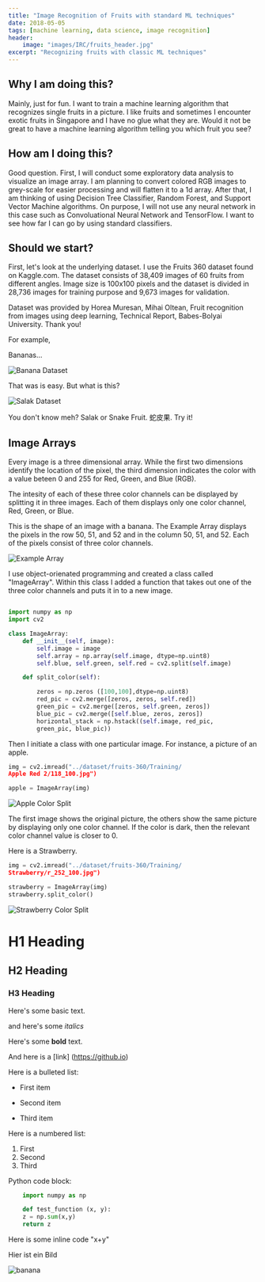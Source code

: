 ```yaml
---
title: "Image Recognition of Fruits with standard ML techniques"
date: 2018-05-05
tags: [machine learning, data science, image recognition]
header:
    image: "images/IRC/fruits_header.jpg"
excerpt: "Recognizing fruits with classic ML techniques"
---
```



## Why I am doing this?

Mainly, just for fun. I want to train a machine learning algorithm that
recognizes single fruits in a picture. I like fruits and sometimes I
encounter exotic fruits in Singapore and I have no glue what they are.
Would it not be great to have a machine learning algorithm telling you
which fruit you see?

## How am I doing this?

Good question. First, I will conduct some exploratory data analysis to
visualize an image array. I am planning to convert colored RGB images to
grey-scale for easier processing and will flatten it to a 1d array.
After that, I am thinking of using Decision Tree Classifier, Random Forest,
and Support Vector Machine algorithms. On purpose, I will not use any
neural network in this case such as Convoluational Neural Network and
TensorFlow. I want to see how far I can go by using standard classifiers.

## Should we start?

First, let's look at the underlying dataset. I use the Fruits 360 dataset
found on Kaggle.com. The dataset consists of 38,409 images of 60 fruits
from different angles. Image size is 100x100 pixels and the dataset is
divided in 28,736 images for training purpose and 9,673 images for validation.

Dataset was provided by Horea Muresan, Mihai Oltean, Fruit recognition
from images using deep learning, Technical Report, Babes-Bolyai University.
Thank you!

For example,

Bananas...

<img src="{{ site.url }}{{ site.baseurl }}/images/IRC/bananas_raw.PNG"
alt="Banana Dataset">

That was is easy. But what is this?

<img src="{{ site.url }}{{ site.baseurl }}/images/IRC/salak_raw.PNG"
alt="Salak Dataset">

You don't know meh? Salak or Snake Fruit. 蛇皮果. Try it!

## Image Arrays

Every image is a three dimensional array. While the first two dimensions
identify the location of the pixel, the third dimension indicates the
color with a value beteen 0 and 255 for Red, Green, and Blue (RGB).

The intesity of each of these three color channels can be displayed by
splitting it in three images. Each of them displays only one color channel,
Red, Green, or Blue.

This is the shape of an image with a banana. The Example Array displays
the pixels in the row 50, 51, and 52 and in the column 50, 51, and 52.
Each of the pixels consist of three color channels.

<img src="{{ site.url }}{{ site.baseurl }}/images/IRC/example_array.PNG"
alt="Example Array">

I use object-orienated programming and created a class called "ImageArray".
Within this class I added a function that takes out one of the three color
channels and puts it in to a new image.

```python

import numpy as np
import cv2

class ImageArray:
    def __init__(self, image):
        self.image = image
        self.array = np.array(self.image, dtype=np.uint8)
        self.blue, self.green, self.red = cv2.split(self.image)

    def split_color(self):

        zeros = np.zeros ([100,100],dtype=np.uint8)
        red_pic = cv2.merge([zeros, zeros, self.red])
        green_pic = cv2.merge([zeros, self.green, zeros])
        blue_pic = cv2.merge([self.blue, zeros, zeros])
        horizontal_stack = np.hstack((self.image, red_pic,
        green_pic, blue_pic))

```

Then I initiate a class with one particular image. For instance, a picture of
an apple.

```python
img = cv2.imread("../dataset/fruits-360/Training/
Apple Red 2/118_100.jpg")

apple = ImageArray(img)
```

<img src="{{ site.url }}{{ site.baseurl }}/images/IRC/color_channels_apple.PNG"
alt="Apple Color Split">

The first image shows the original picture, the others show the same picture
by displaying only one color channel. If the color is dark, then the relevant
color channel value is closer to 0.

Here is a Strawberry.

```python
img = cv2.imread("../dataset/fruits-360/Training/
Strawberry/r_252_100.jpg")

strawberry = ImageArray(img)
strawberry.split_color()
```

<img src="{{ site.url }}{{ site.baseurl }}/images/IRC/color_channels_berry.PNG"
alt="Strawberry Color Split">






# H1 Heading

## H2 Heading

### H3 Heading

Here's some basic text.

and here's some *italics*

Here's some **bold** text.

And here is a [link] (https://github.io)

Here is a bulleted list:

* First item
+ Second item
- Third item

Here is a numbered list:

1. First
2. Second
3. Third

Python code block:


```python
    import numpy as np

    def test_function (x, y):
    z = np.sum(x,y)
    return z
```



Here is some inline code "x+y"

Hier ist ein Bild

<img src="{{ site.url }}{{ site.baseurl }}/images/IRC/test.JPG" alt="banana">




